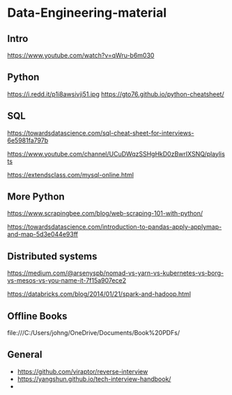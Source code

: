 # Data-Engineering-material
## Intro
https://www.youtube.com/watch?v=qWru-b6m030

## Python
https://i.redd.it/p1i8awsivji51.jpg
https://gto76.github.io/python-cheatsheet/

## SQL
https://towardsdatascience.com/sql-cheat-sheet-for-interviews-6e5981fa797b

https://www.youtube.com/channel/UCuDWqzSSHgHkD0zBwrIXSNQ/playlists

https://extendsclass.com/mysql-online.html

## More Python
https://www.scrapingbee.com/blog/web-scraping-101-with-python/

https://towardsdatascience.com/introduction-to-pandas-apply-applymap-and-map-5d3e044e93ff

## Distributed systems
https://medium.com/@arsenyspb/nomad-vs-yarn-vs-kubernetes-vs-borg-vs-mesos-vs-you-name-it-7f15a907ece2

https://databricks.com/blog/2014/01/21/spark-and-hadoop.html

## Offline Books
file:///C:/Users/johng/OneDrive/Documents/Book%20PDFs/

## General
- https://github.com/viraptor/reverse-interview
- https://yangshun.github.io/tech-interview-handbook/
- 
